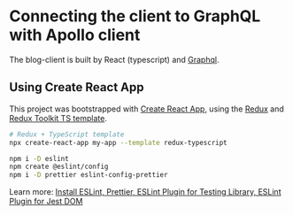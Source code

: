 # Connecting the client to GraphQL with Apollo client

The blog-client is built by React (typescript) and [Graphql](https://graphql.org/code/#javascript-client).

## Using Create React App

This project was bootstrapped with [Create React App](https://github.com/facebook/create-react-app), using the [Redux](https://redux.js.org/) and [Redux Toolkit TS template](https://redux-toolkit.js.org/introduction/getting-started).

```sh
# Redux + TypeScript template
npx create-react-app my-app --template redux-typescript

npm i -D eslint
npm create @eslint/config
npm i -D prettier eslint-config-prettier
```

Learn more: [Install ESLint, Prettier, ESLint Plugin for Testing Library, ESLint Plugin for Jest DOM](https://github.com/mehradi-github/jest-rtl/)
